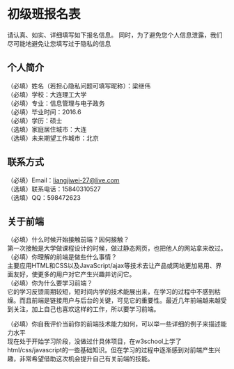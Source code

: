 # 初级班报名表

请认真、如实、详细填写如下报名信息。
同时，为了避免您个人信息泄露，我们尽可能地避免让您填写过于隐私的信息

## 个人简介

（必填）姓名（若担心隐私问题可填写昵称）：梁继伟<br />
（必填）学校：大连理工大学<br />
（必填）专业：信息管理与电子政务<br />
（必填）毕业时间：2016.6<br />
（必填）学历：硕士<br />
（选填）家庭居住城市：大连<br />
（选填）未来期望工作城市：北京<br />

## 联系方式

（必填）Email：liangjiwei-27@live.com<br />
（选填）联系电话：15840310527<br />
（选填）QQ：598472623<br />

## 关于前端

（必填）什么时候开始接触前端？因何接触？<br />
第一次接触是大学做课程设计的时候，做过静态网页，也把他人的网站拿来改过。<br />
（必填）你理解的前端是做些什么事情？<br />
主要应用HTML和CSS以及JavaScript/ajax等技术去让产品或网站更加易用、界面友好，使更多的用户对它产生兴趣并访问它。<br />
（必填）你为什么要学习前端？<br />
它的学习反馈周期较短，短时间内学的技术能展出来，在学习的过程中不感到枯燥。而且前端是链接用户与后台的关键，可见它的重要性。最近几年前端越来越受到关注，加上自己也喜欢这样的工作，所以要学习前端。<br />

（必填）你自我评价当前你的前端技术能力如何，可以举一些详细的例子来描述能力水平<br />
现在处于开始学习阶段，没做过什具体项目，在w3school上学了html/css/javascript的一些基础知识。但在学习的过程中逐渐感到对前端产生兴趣，非常希望借助这次机会提升自己有关前端的技能。
